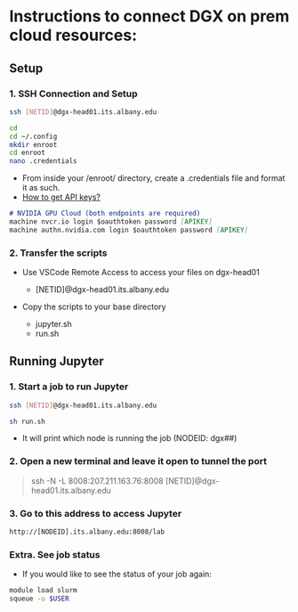 # Instructions to connect DGX on prem cloud resources:


## Setup

### 1. SSH Connection and Setup
```bash
ssh [NETID]@dgx-head01.its.albany.edu
```

```bash
cd
cd ~/.config
mkdir enroot
cd enroot
nano .credentials
```

- From inside your /enroot/ directory, create a .credentials file and format it as such.
- [How to get API keys?](https://albany.atlassian.net/wiki/spaces/askit/pages/52331279)

```md
# NVIDIA GPU Cloud (both endpoints are required)
machine nvcr.io login $oauthtoken password [APIKEY]
machine authn.nvidia.com login $oauthtoken password [APIKEY]
```

### 2. Transfer the scripts

- Use VSCode Remote Access to access your files on dgx-head01
    - [NETID]@dgx-head01.its.albany.edu

- Copy the scripts to your base directory
    - jupyter.sh
    - run.sh


## Running Jupyter

### 1. Start a job to run Jupyter

```bash
ssh [NETID]@dgx-head01.its.albany.edu

sh run.sh
```

- It will print which node is running the job (NODEID: dgx##)

### 2. Open a new terminal and leave it open to tunnel the port

> ssh -N -L 8008:207.211.163.76:8008 [NETID]@dgx-head01.its.albany.edu

### 3. Go to this address to access Jupyter

```md
http://[NODEID].its.albany.edu:8008/lab
```

### Extra. See job status

- If you would like to see the status of your job again:

```bash
module load slurm
squeue -u $USER
```
